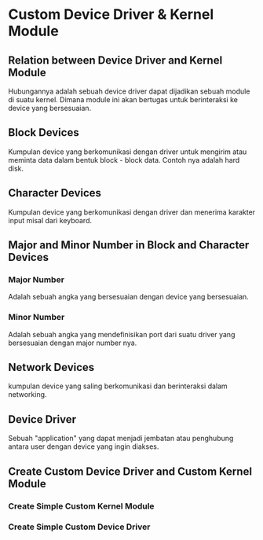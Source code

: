 # Custom Device Driver & Kernel Module
## Relation between Device Driver and Kernel Module

Hubungannya adalah sebuah device driver dapat dijadikan sebuah module di suatu
kernel. Dimana module ini akan bertugas untuk berinteraksi ke device yang
bersesuaian.

## Block Devices

Kumpulan device yang berkomunikasi dengan driver untuk mengirim atau meminta
data dalam bentuk block - block data. Contoh nya adalah hard disk.

## Character Devices

Kumpulan device yang berkomunikasi dengan driver dan menerima karakter input
misal dari keyboard.

## Major and Minor Number in Block and Character Devices
### Major Number

Adalah sebuah angka yang bersesuaian dengan device yang bersesuaian.

### Minor Number

Adalah sebuah angka yang mendefinisikan port dari suatu driver yang bersesuaian
dengan major number nya.

## Network Devices

kumpulan device yang saling berkomunikasi dan berinteraksi dalam networking.

## Device Driver

Sebuah "application" yang dapat menjadi jembatan atau penghubung antara user
dengan device yang ingin diakses.

## Create Custom Device Driver and Custom Kernel Module
### Create Simple Custom Kernel Module
### Create Simple Custom Device Driver
